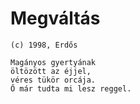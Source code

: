 # Megváltás
`(c) 1998, Erdős`

```
Magányos gyertyának
öltözött az éjjel,
véres tükör orcája.
Ő már tudta mi lesz reggel.
```
